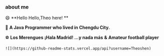 ### about me

😄 **Hello Hello,Theo here! **

🐀 **A Java Programmer who lived in Chengdu City.**

⚽ **Los Merengues**   **¡Hala Madrid! ...y nada más**    **&**  **Amateur football player**

```
![](https://github-readme-stats.vercel.app/api?username=Theoshen)
```